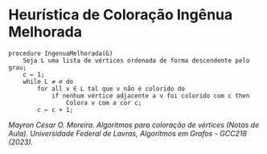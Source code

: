 # Heurística de Coloração Ingênua Melhorada

```
procedure IngenuaMelhorada(G)
    Seja L uma lista de vértices ordenada de forma descendente pelo grau;
    c ← 1;
    while L ≠ ∅ do
        for all v ∈ L tal que v não é colorido do
            if nenhum vértice adjacente a v foi colorido com c then
                Colora v com a cor c;
        c ← c + 1;
```

*Mayron César O. Moreira. Algoritmos para coloração de vértices (Notas de Aula). Universidade Federal de Lavras, Algoritmos em Grafos - GCC218 (2023).*
